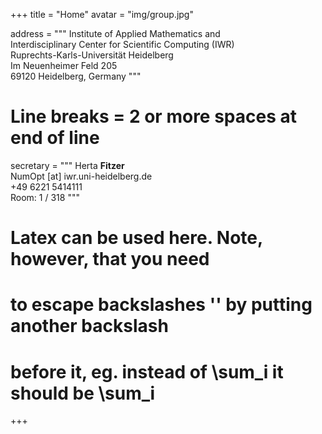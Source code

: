 +++ 
title = "Home"
avatar = "img/group.jpg"

address = """
Institute of Applied Mathematics and   
Interdisciplinary Center for Scientific Computing (IWR)   
Ruprechts-Karls-Universität Heidelberg   
Im Neuenheimer Feld 205   
69120 Heidelberg, Germany 
"""

# Line breaks = 2 or more spaces at end of line
secretary = """
Herta **Fitzer**  
NumOpt [at] iwr.uni-heidelberg.de    
+49 6221 5414111    
Room: 1 / 318 
"""

# Latex can be used here. Note, however, that you need
# to escape backslashes '\' by putting another backslash
# before it, eg. instead of \sum_i it should be \\sum_i

+++
 
       